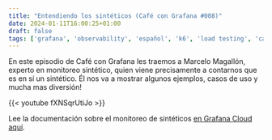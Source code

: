 ```yaml
---
title: "Entendiendo los sintéticos (Café con Grafana #008)"
date: 2024-01-11T16:00:25+01:00
draft: false
tags: ['grafana', 'observability', 'español', 'k6', 'load testing', 'café con grafana', 'performance', 'mimir', 'loki', 'prometheus', 'grafana cloud', 'synthetic monitoring']
---
```

En este episodio de Café con Grafana les traemos a Marcelo Magallón, experto en monitoreo sintético, quien viene precisamente a contarnos que es en sí un sintético. Él nos va a mostrar algunos ejemplos, casos de uso y mucha mas diversión!

{{< youtube fXNSqrUtiJo >}}

Lee la documentación sobre el monitoreo de sintéticos [en Grafana Cloud aquí](https://grafana.com/docs/grafana-cloud/monitor-public-endpoints/installation/).